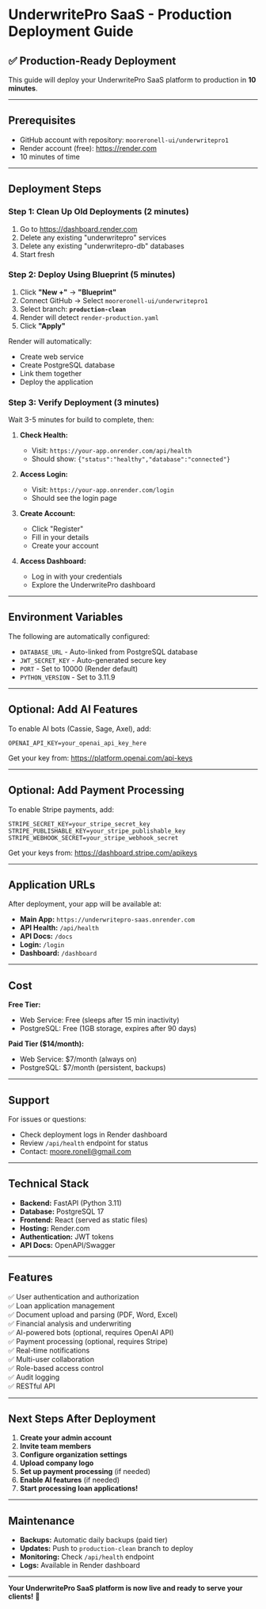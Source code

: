# UnderwritePro SaaS - Production Deployment Guide

## ✅ Production-Ready Deployment

This guide will deploy your UnderwritePro SaaS platform to production in **10 minutes**.

---

## Prerequisites

- GitHub account with repository: `mooreronell-ui/underwritepro1`
- Render account (free): https://render.com
- 10 minutes of time

---

## Deployment Steps

### Step 1: Clean Up Old Deployments (2 minutes)

1. Go to https://dashboard.render.com
2. Delete any existing "underwritepro" services
3. Delete any existing "underwritepro-db" databases
4. Start fresh

### Step 2: Deploy Using Blueprint (5 minutes)

1. Click **"New +"** → **"Blueprint"**
2. Connect GitHub → Select `mooreronell-ui/underwritepro1`
3. Select branch: **`production-clean`**
4. Render will detect `render-production.yaml`
5. Click **"Apply"**

Render will automatically:
- Create web service
- Create PostgreSQL database
- Link them together
- Deploy the application

### Step 3: Verify Deployment (3 minutes)

Wait 3-5 minutes for build to complete, then:

1. **Check Health:**
   - Visit: `https://your-app.onrender.com/api/health`
   - Should show: `{"status":"healthy","database":"connected"}`

2. **Access Login:**
   - Visit: `https://your-app.onrender.com/login`
   - Should see the login page

3. **Create Account:**
   - Click "Register"
   - Fill in your details
   - Create your account

4. **Access Dashboard:**
   - Log in with your credentials
   - Explore the UnderwritePro dashboard

---

## Environment Variables

The following are automatically configured:

- `DATABASE_URL` - Auto-linked from PostgreSQL database
- `JWT_SECRET_KEY` - Auto-generated secure key
- `PORT` - Set to 10000 (Render default)
- `PYTHON_VERSION` - Set to 3.11.9

---

## Optional: Add AI Features

To enable AI bots (Cassie, Sage, Axel), add:

```
OPENAI_API_KEY=your_openai_api_key_here
```

Get your key from: https://platform.openai.com/api-keys

---

## Optional: Add Payment Processing

To enable Stripe payments, add:

```
STRIPE_SECRET_KEY=your_stripe_secret_key
STRIPE_PUBLISHABLE_KEY=your_stripe_publishable_key
STRIPE_WEBHOOK_SECRET=your_stripe_webhook_secret
```

Get your keys from: https://dashboard.stripe.com/apikeys

---

## Application URLs

After deployment, your app will be available at:

- **Main App:** `https://underwritepro-saas.onrender.com`
- **API Health:** `/api/health`
- **API Docs:** `/docs`
- **Login:** `/login`
- **Dashboard:** `/dashboard`

---

## Cost

**Free Tier:**
- Web Service: Free (sleeps after 15 min inactivity)
- PostgreSQL: Free (1GB storage, expires after 90 days)

**Paid Tier ($14/month):**
- Web Service: $7/month (always on)
- PostgreSQL: $7/month (persistent, backups)

---

## Support

For issues or questions:
- Check deployment logs in Render dashboard
- Review `/api/health` endpoint for status
- Contact: moore.ronell@gmail.com

---

## Technical Stack

- **Backend:** FastAPI (Python 3.11)
- **Database:** PostgreSQL 17
- **Frontend:** React (served as static files)
- **Hosting:** Render.com
- **Authentication:** JWT tokens
- **API Docs:** OpenAPI/Swagger

---

## Features

✅ User authentication and authorization  
✅ Loan application management  
✅ Document upload and parsing (PDF, Word, Excel)  
✅ Financial analysis and underwriting  
✅ AI-powered bots (optional, requires OpenAI API)  
✅ Payment processing (optional, requires Stripe)  
✅ Real-time notifications  
✅ Multi-user collaboration  
✅ Role-based access control  
✅ Audit logging  
✅ RESTful API  

---

## Next Steps After Deployment

1. **Create your admin account**
2. **Invite team members**
3. **Configure organization settings**
4. **Upload company logo**
5. **Set up payment processing** (if needed)
6. **Enable AI features** (if needed)
7. **Start processing loan applications!**

---

## Maintenance

- **Backups:** Automatic daily backups (paid tier)
- **Updates:** Push to `production-clean` branch to deploy
- **Monitoring:** Check `/api/health` endpoint
- **Logs:** Available in Render dashboard

---

**Your UnderwritePro SaaS platform is now live and ready to serve your clients!** 🎉
